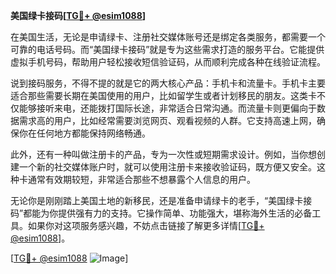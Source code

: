**美国绿卡接码[[TG💪+ @esim1088](https://t.me/s/esim1088)]**

在美国生活，无论是申请绿卡、注册社交媒体账号还是绑定各类服务，都需要一个可靠的电话号码。而“美国绿卡接码”就是专为这些需求打造的服务平台。它能提供虚拟手机号码，帮助用户轻松接收短信验证码，从而顺利完成各种在线验证流程。

说到接码服务，不得不提的就是它的两大核心产品：手机卡和流量卡。手机卡主要适合那些需要长期在美国使用的用户，比如留学生或者计划移民的朋友。这类卡不仅能够接听来电，还能拨打国际长途，非常适合日常沟通。而流量卡则更偏向于数据需求高的用户，比如经常需要浏览网页、观看视频的人群。它支持高速上网，确保你在任何地方都能保持网络畅通。

此外，还有一种叫做注册卡的产品，专为一次性或短期需求设计。例如，当你想创建一个新的社交媒体账户时，就可以使用注册卡来接收验证码，既方便又安全。这种卡通常有效期较短，非常适合那些不想暴露个人信息的用户。

无论你是刚刚踏上美国土地的新移民，还是准备申请绿卡的老手，“美国绿卡接码”都能为你提供强有力的支持。它操作简单、功能强大，堪称海外生活的必备工具。如果你对这项服务感兴趣，不妨点击链接了解更多详情[[TG💪+ @esim1088](https://t.me/s/esim1088)]。

[[TG💪+ @esim1088](https://t.me/s/esim1088) ![Image](https://i.postimg.cc/4NQfJmqS/Snipaste-2025-05-13-00-14-12.png)]
